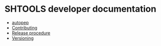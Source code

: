 # SHTOOLS developer documentation

* [autopep](autopep.md)
* [Contributing](contributing.md)
* [Release procedure](release-procedure.md)
* [Versioning](versioning.md)
